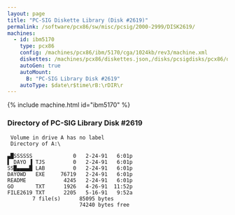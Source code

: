 ```yaml
---
layout: page
title: "PC-SIG Diskette Library (Disk #2619)"
permalink: /software/pcx86/sw/misc/pcsig/2000-2999/DISK2619/
machines:
  - id: ibm5170
    type: pcx86
    config: /machines/pcx86/ibm/5170/cga/1024kb/rev3/machine.xml
    diskettes: /machines/pcx86/diskettes.json,/disks/pcsigdisks/pcx86/diskettes.json
    autoGen: true
    autoMount:
      B: "PC-SIG Library Disk #2619"
    autoType: $date\r$time\rB:\rDIR\r
---
```


{% include machine.html id="ibm5170" %}

### Directory of PC-SIG Library Disk #2619

     Volume in drive A has no label
     Directory of A:\

    ▄█SSSSSS             0   2-24-91   6:01p
    ▌ DAYO ▐ TJS         0   2-24-91   6:01p
    SS█▄▄▄▄█ LAB         0   2-24-91   6:01p
    DAYOWD   EXE     76719   2-24-91   6:01p
    README            4245   2-24-91   6:01p
    GO       TXT      1926   4-26-91  11:52p
    FILE2619 TXT      2205   5-16-91   9:52a
            7 file(s)      85095 bytes
                           74240 bytes free
